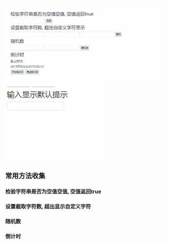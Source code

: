 

![Image text](https://github.com/yangmei123/commonMethods/blob/master/demo.gif)
![Image text](https://github.com/yangmei123/commonMethods/blob/master/demo1.gif)

## 常用方法收集

### 检验字符串是否为空值空值, 空值返回true

### 设置截取字符数, 超出显示自定义字符

### 随机数

### 倒计时



